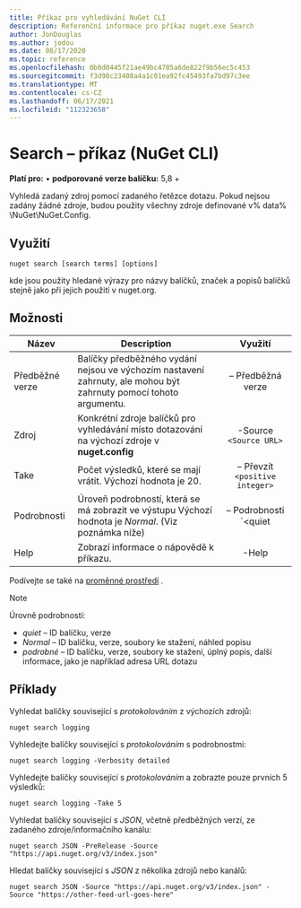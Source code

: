 ```yaml
---
title: Příkaz pro vyhledávání NuGet CLI
description: Referenční informace pro příkaz nuget.exe Search
author: JonDouglas
ms.author: jodou
ms.date: 08/17/2020
ms.topic: reference
ms.openlocfilehash: 0b0d0445f21ae49bc4785a6de822f9b56ec5c453
ms.sourcegitcommit: f3d98c23408a4a1c01ea92fc45493fa7bd97c3ee
ms.translationtype: MT
ms.contentlocale: cs-CZ
ms.lasthandoff: 06/17/2021
ms.locfileid: "112323658"
---
```

# <a name="search-command-nuget-cli"></a>Search – příkaz (NuGet CLI)

**Platí pro:** &bullet; **podporované verze balíčku:** 5,8 +

Vyhledá zadaný zdroj pomocí zadaného řetězce dotazu. Pokud nejsou zadány žádné zdroje, budou použity všechny zdroje definované v% data% \NuGet\NuGet.Config.

## <a name="usage"></a>Využití

```cli
nuget search [search terms] [options]
```

kde jsou použity hledané výrazy pro názvy balíčků, značek a popisů balíčků stejně jako při jejich použití v nuget.org.

## <a name="options"></a>Možnosti

| Název | Description | Využití |
| ---  |     ---     |  :-:  |
| Předběžné verze | Balíčky předběžného vydání nejsou ve výchozím nastavení zahrnuty, ale mohou být zahrnuty pomocí tohoto argumentu. | – Předběžná verze |
| Zdroj | Konkrétní zdroje balíčků pro vyhledávání místo dotazování na výchozí zdroje v __nuget.config__ | -Source `<Source URL>`|
| Take | Počet výsledků, které se mají vrátit. Výchozí hodnota je 20. | – Převzít `<positive integer>` |
| Podrobnosti | Úroveň podrobností, která se má zobrazit ve výstupu Výchozí hodnota je _Normal_. (Viz poznámka níže)  | – Podrobnosti `<quiet|normal|detailed>` |
| Help | Zobrazí informace o nápovědě k příkazu. | -Help |

Podívejte se také na [proměnné prostředí](cli-ref-environment-variables.md) .

> [!NOTE] 
> Úrovně podrobností:
> * _quiet_ – ID balíčku, verze
> * _Normal_ – ID balíčku, verze, soubory ke stažení, náhled popisu
> * _podrobné_ – ID balíčku, verze, soubory ke stažení, úplný popis, další informace, jako je například adresa URL dotazu

## <a name="examples"></a>Příklady

Vyhledat balíčky související s *protokolováním* z výchozích zdrojů:
```
nuget search logging
```
Vyhledejte balíčky související s *protokolováním* s podrobnostmi:
```
nuget search logging -Verbosity detailed
```
Vyhledejte balíčky související s *protokolováním* a zobrazte pouze prvních 5 výsledků:
```
nuget search logging -Take 5
```
Vyhledat balíčky související s *JSON*, včetně předběžných verzí, ze zadaného zdroje/informačního kanálu:
```
nuget search JSON -PreRelease -Source "https://api.nuget.org/v3/index.json"
```
Hledat balíčky související s *JSON* z několika zdrojů nebo kanálů:
```
nuget search JSON -Source "https://api.nuget.org/v3/index.json" -Source "https://other-feed-url-goes-here"
```
